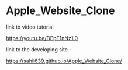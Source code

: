 # Apple_Website_Clone

link to video tutorial

https://youtu.be/DEpF1nNz1l0


link to the developing site :

https://sahil639.github.io/Apple_Website_Clone/
